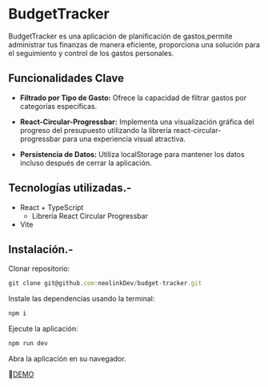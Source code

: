 

# BudgetTracker 

BudgetTracker es una aplicación de planificación de gastos,permite administrar tus finanzas de manera eficiente, proporciona una solución para el seguimiento y control de los gastos personales.

## Funcionalidades Clave
* __Filtrado por Tipo de Gasto:__ Ofrece la capacidad de filtrar gastos por categorías específicas.

* __React-Circular-Progressbar:__ Implementa una visualización gráfica del progreso del presupuesto utilizando la librería react-circular-progressbar para una experiencia visual atractiva.

* __Persistencia de Datos:__ Utiliza localStorage para mantener los datos incluso después de cerrar la aplicación.

## Tecnologías utilizadas.-
* React + TypeScript
  - Librería React Circular Progressbar
* Vite

## Instalación.-
Clonar repositorio:
```js
git clone git@github.com:neolinkDev/budget-tracker.git
```
Instale las dependencias usando la terminal:
```js
npm i
```

Ejecute la aplicación:
```js
npm run dev
```

Abra la aplicación en su navegador.

🔗[DEMO](https://budget-tracker-jr.netlify.app/)